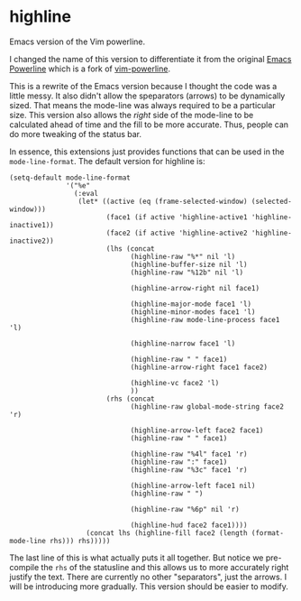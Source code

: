 highline
=========

Emacs version of the Vim powerline.


I changed the name of this version to differentiate it from the original [Emacs Powerline](http://www.emacswiki.org/emacs/PowerLine) which is a fork of [vim-powerline](https://github.com/Lokaltog/vim-powerline).

This is a rewrite of the Emacs version because I thought the code was a little messy.  It also didn't allow the speparators (arrows) to be dynamically sized.  That means the mode-line was always required to be a particular size.  This version also allows the *right* side of the mode-line to be calculated ahead of time and the fill to be more accurate.  Thus, people can do more tweaking of the status bar.

In essence, this extensions just provides functions that can be used in the `mode-line-format`.  The default version for highline is:

    (setq-default mode-line-format
                  '("%e"
                    (:eval
                     (let* ((active (eq (frame-selected-window) (selected-window)))
                            (face1 (if active 'highline-active1 'highline-inactive1))
                            (face2 (if active 'highline-active2 'highline-inactive2))
                            (lhs (concat
                                  (highline-raw "%*" nil 'l)
                                  (highline-buffer-size nil 'l)
                                  (highline-raw "%12b" nil 'l)
    
                                  (highline-arrow-right nil face1)
    
                                  (highline-major-mode face1 'l)
                                  (highline-minor-modes face1 'l)
                                  (highline-raw mode-line-process face1 'l)
    
                                  (highline-narrow face1 'l)
    
                                  (highline-raw " " face1)
                                  (highline-arrow-right face1 face2)
    
                                  (highline-vc face2 'l)
                                  ))
                            (rhs (concat
                                  (highline-raw global-mode-string face2 'r)
    
                                  (highline-arrow-left face2 face1)
                                  (highline-raw " " face1)
    
                                  (highline-raw "%4l" face1 'r)
                                  (highline-raw ":" face1)
                                  (highline-raw "%3c" face1 'r)
    
                                  (highline-arrow-left face1 nil)
                                  (highline-raw " ")
    
                                  (highline-raw "%6p" nil 'r)
    
                                  (highline-hud face2 face1))))
                       (concat lhs (highline-fill face2 (length (format-mode-line rhs))) rhs)))))

                       
The last line of this is what actually puts it all together.  But notice we pre-compile the `rhs` of the statusline and this allows us to more accurately right justify the text.  There are currently no other "separators", just the arrows.  I will be introducing more gradually.  This version should be easier to modify.



